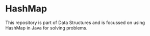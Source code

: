 # HashMap

This repository is part of Data Structures and is focussed on using HashMap in Java for solving problems.
